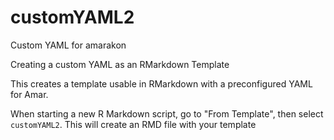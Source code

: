 # customYAML2
Custom YAML for amarakon

Creating a custom YAML as an RMarkdown Template

This creates a template usable in RMarkdown with a preconfigured YAML for Amar.

When starting a new R Markdown script, go to "From Template", then select `customYAML2`. This will create an RMD file with your template

<!-- badges: start
[![R-CMD-check](https://github.com/fraupflaume/customYAML2/workflows/R-CMD-check/badge.svg)](https://github.com/fraupflaume/customYAML2/actions)
<!-- badges: end -->
